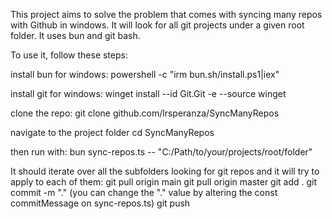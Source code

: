 
This project aims to solve the problem that comes with syncing many repos with Github in windows. It will look for all git projects under a given root folder.
It uses bun and git bash.


To use it, follow these steps:

install bun for windows:
powershell -c "irm bun.sh/install.ps1|iex"

install git for windows:
winget install --id Git.Git -e --source winget

clone the repo:
git clone github.com/lrsperanza/SyncManyRepos

navigate to the project folder
cd SyncManyRepos

then run with:
bun sync-repos.ts -- "C:/Path/to/your/projects/root/folder"

It should iterate over all the subfolders looking for git repos and it will try to apply to each of them:
git pull origin main
git pull origin master
git add .
git commit -m "." (you can change the "." value by altering the const commitMessage on sync-repos.ts)
git push


